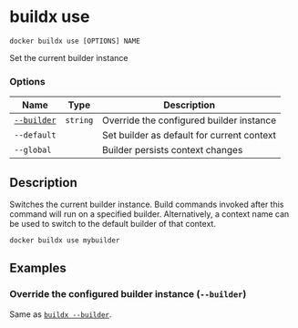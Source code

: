 # buildx use

```
docker buildx use [OPTIONS] NAME
```

<!---MARKER_GEN_START-->
Set the current builder instance

### Options

| Name | Type | Description |
| --- | --- | --- |
| [`--builder`](#builder) | `string` | Override the configured builder instance |
| `--default` |  | Set builder as default for current context |
| `--global` |  | Builder persists context changes |


<!---MARKER_GEN_END-->

## Description

Switches the current builder instance. Build commands invoked after this command
will run on a specified builder. Alternatively, a context name can be used to
switch to the default builder of that context.

```shell
docker buildx use mybuilder
```

## Examples

### <a name="builder"></a> Override the configured builder instance (`--builder`)

Same as [`buildx --builder`](buildx.md#builder).
